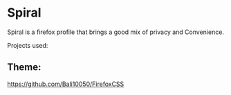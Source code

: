 # Spiral
Spiral is a firefox profile that brings a good mix of privacy and Convenience.

Projects used:
## Theme:
https://github.com/Bali10050/FirefoxCSS
